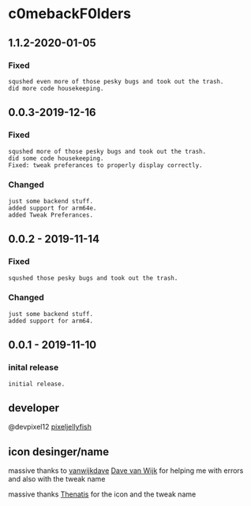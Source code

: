 # c0mebackF0lders

## 1.1.2-2020-01-05

### Fixed

```text
squshed even more of those pesky bugs and took out the trash.
did more code housekeeping.
```

## 0.0.3-2019-12-16

### Fixed

```text
squshed more of those pesky bugs and took out the trash.
did some code housekeeping.
Fixed: tweak preferances to properly display correctly.
```

### Changed

```text
just some backend stuff.
added support for arm64e.
added Tweak Preferances.
```

## 0.0.2 - 2019-11-14

### Fixed

```text
squshed those pesky bugs and took out the trash.
```

### Changed

```text
just some backend stuff.
added support for arm64.
```

## 0.0.1 - 2019-11-10

### inital release

```text
initial release.
```

## developer ##
@devpixel12 [pixeljellyfish](https://twitter.com/pixeljellyfish)

## icon desinger/name ##
massive thanks to [vanwijkdave](https://github.com/vanwijkdave) [Dave van Wijk](https://twitter.com/DaveWijk) for helping me with  errors and also with the tweak name 

massive thanks [Thenatis](https://twitter.com/thenatis1) for the icon and the tweak name


